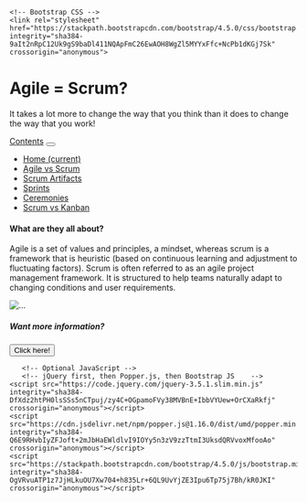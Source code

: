 <!DOCTYPE html>
<html lang="en">
  <head>
    <!-- Required meta tags -->
    <meta charset="utf-8">
    <meta name="viewport" content="width=device-width, initial-scale=1, shrink-to-fit=no">

    <!-- Bootstrap CSS -->
    <link rel="stylesheet" href="https://stackpath.bootstrapcdn.com/bootstrap/4.5.0/css/bootstrap.min.css" integrity="sha384-9aIt2nRpC12Uk9gS9baDl411NQApFmC26EwAOH8WgZl5MYYxFfc+NcPb1dKGj7Sk" crossorigin="anonymous">
  <title>Agile = Scrum?</title>
</head>
<body>
  <div class="container.fluid">
   <div class="jumbotron mb-0 mt-4">
     <h1 class="display-4">Agile = Scrum?</h1>
     <p class="lead">It takes a lot more to change the way    that you think than it does to change the way that you    work!</p>
   </div>
   <nav class="navbar navbar-expand-lg navbar-light bg-light">
     <a class="navbar-brand" href="#">Contents</a>
     <button class="navbar-toggler" type="button"    data-toggle="collapse" data-target="#navbarNav"    aria-controls="navbarNav" aria-expanded="false"    aria-label="Toggle navigation">
       <span class="navbar-toggler-icon"></span>
     </button>
     <div class="collapse navbar-collapse" id="navbarNav">
       <ul class="navbar-nav">
         <li class="nav-item active">
           <a class="nav-link" href="#">Home <span    class="sr-only">(current)</span></a>
         </li>
         <li class="nav-item">
           <a class="nav-link" href="#">Agile vs Scrum</a>
         </li>
         <li class="nav-item">
           <a class="nav-link" href="#">Scrum Artifacts</a>
         </li>
         <li class="nav-item">
           <a class="nav-link" href="#">Sprints</a>
         </li>
         <li class="nav-item">
           <a class="nav-link" href="#"    tabindex="-1" aria-disabled="true">Ceremonies</a>
         </li>
         <li class="nav-item">
           <a class="nav-link" href="#">Scrum vs Kanban</a>
         </li>
       </ul>
     </div>
   </nav>
    <h4 class="h4 mt-4">What are they all about?</h4>
   <div class="container-sm"><p id= "introduction">Agile is a set of values and principles, a mindset, whereas scrum is a framework that is heuristic (based on continuous learning and adjustment to fluctuating factors).
 Scrum is often referred to as an agile project management framework. It is structured to help teams naturally adapt to changing conditions and user requirements.</p></div>
  </div>  
   <div class="card mt-4" style="width: 18rem;">
    <img src="https://miro.medium.com/max/1024/0*w_vE9ohFTY3nATa2.png" class="card-img-top" alt="...">
    <div class="card-body">
    <h5 class="card-title">Want more information?</h5>
    <p class="card-text"></p>
  </div>
  <button type="button" class="btn btn-success">Click here!</button>
 </div> 
 
       <!-- Optional JavaScript -->
       <!-- jQuery first, then Popper.js, then Bootstrap JS    -->
    <script src="https://code.jquery.com/jquery-3.5.1.slim.min.js" integrity="sha384-DfXdz2htPH0lsSSs5nCTpuj/zy4C+OGpamoFVy38MVBnE+IbbVYUew+OrCXaRkfj" crossorigin="anonymous"></script>
    <script src="https://cdn.jsdelivr.net/npm/popper.js@1.16.0/dist/umd/popper.min.js" integrity="sha384-Q6E9RHvbIyZFJoft+2mJbHaEWldlvI9IOYy5n3zV9zzTtmI3UksdQRVvoxMfooAo" crossorigin="anonymous"></script>
    <script src="https://stackpath.bootstrapcdn.com/bootstrap/4.5.0/js/bootstrap.min.js" integrity="sha384-OgVRvuATP1z7JjHLkuOU7Xw704+h835Lr+6QL9UvYjZE3Ipu6Tp75j7Bh/kR0JKI" crossorigin="anonymous"></script>
  </body>
</html>
